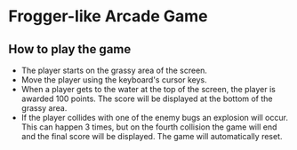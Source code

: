 # Frogger-like Arcade Game

## How to play the game
* The player starts on the grassy area of the screen.
* Move the player using the keyboard's cursor keys.
* When a player gets to the water at the top of the screen, the player is awarded 100 points. The score will be displayed at the bottom of the grassy area.
* If the player collides with one of the enemy bugs an explosion will occur. This can happen 3 times, but on the fourth collision the game will end and the final score will be displayed. The game will automatically reset.